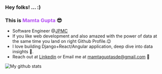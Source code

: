 ### Hey folks! ... :)



### This is <a href="https://imamtagupta.github.io/v1/" style="text-decoration: none; color:#B24BF3"> Mamta Gupta </a> 😎



- Software Engineer @[JPMC](https://www.jpmorganchase.com/)</a>
- If you like web development and also amazed with the power of data at the same time you land on right Github Profile.😉
- I love building Django+React/Angular application, deep dive into data insights 💙.
- Reach out at <a href="https://www.linkedin.com/in/mamtaguptasde/">Linkedin</a> or Email me at mamtaguptasde@gmail.com 🙌
  <!--
  TODO: BELOW RESUME IS DEPRECATED, NEED TO UPDATE/ REVISIT NEW IDEA TO SHOWCASE THE EXPERIENCE
  - This is my <a href="https://drive.google.com/file/d/1N6TKpXP5rYxwRaCSnWkmpOW1MyfcTLW5/view?usp=share_link">Resume</a> 😊
  -->


![My github stats](https://github-readme-stats.vercel.app/api?username=imamtagupta&show=reviews,prs_merged,prs_merged_percentage&theme=radical&show_icons=true)          
